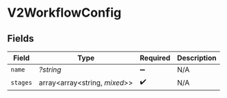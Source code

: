 # V2WorkflowConfig


## Fields

| Field                         | Type                          | Required                      | Description                   |
| ----------------------------- | ----------------------------- | ----------------------------- | ----------------------------- |
| `name`                        | *?string*                     | :heavy_minus_sign:            | N/A                           |
| `stages`                      | array<array<string, *mixed*>> | :heavy_check_mark:            | N/A                           |